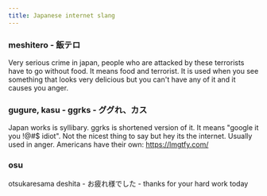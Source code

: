 ```yaml
---
title: Japanese internet slang
---
```


### meshitero - 飯テロ

Very serious crime in japan, people who are attacked by these terrorists have to go without food. It means food and terrorist. It is used when you see something that looks very delicious but you can't have any of it and it causes you anger.

### gugure, kasu - ggrks - ググれ、カス

Japan works is syllibary. ggrks is shortened version of it. It means "google it you !@#$ idiot". Not the nicest thing to say but hey its the internet. Usually used in anger. Americans have their own: https://lmgtfy.com/

### osu

otsukaresama deshita - お疲れ様でした - thanks for your hard work today
